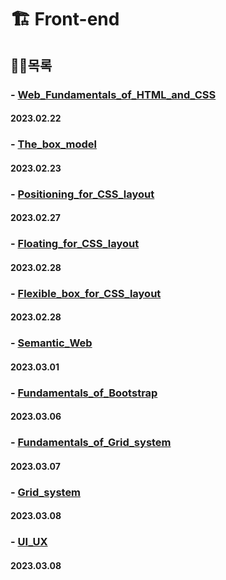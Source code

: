 # **🏗 Front-end**

## 👷‍♂️목록
### - [Web_Fundamentals_of_HTML_and_CSS](https://github.com/ParkJiHwan22/TIL/blob/main/TIL_Repositories/Front-end/230222_Web_Fundamentals_of_HTML_and_CSS.md)
#### 2023.02.22

### - [The_box_model](https://github.com/ParkJiHwan22/TIL/blob/main/TIL_Repositories/Front-end/230223_The_box_model.md)
#### 2023.02.23

### - [Positioning_for_CSS_layout](https://github.com/ParkJiHwan22/TIL/blob/main/TIL_Repositories/Front-end/230227_Web_Positioning_for_CSS_layout.md)
#### 2023.02.27

### - [Floating_for_CSS_layout](https://github.com/ParkJiHwan22/TIL/blob/main/TIL_Repositories/Front-end/230228_Web_Floating_for_CSS_layout.md)
#### 2023.02.28

### - [Flexible_box_for_CSS_layout](https://github.com/ParkJiHwan22/TIL/blob/main/TIL_Repositories/Front-end/230228_Web_Flexible_box_for_CSS_layout.md)
#### 2023.02.28

### - [Semantic_Web](https://github.com/ParkJiHwan22/TIL/blob/main/TIL_Repositories/Front-end/230301_Semantic_Web.md)
#### 2023.03.01

### - [Fundamentals_of_Bootstrap]()
#### 2023.03.06

### - [Fundamentals_of_Grid_system]()
#### 2023.03.07

### - [Grid_system]()
#### 2023.03.08

### - [UI_UX]()
#### 2023.03.08